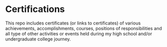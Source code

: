 # Certifications          

This repo includes certificates (or links to certificates) of various achievements, accomplishments, courses, positions of responsibilities and all type of other activities or events held during my high school and/or undergraduate college journey.
